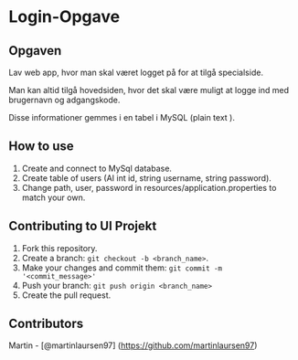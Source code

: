# Login-Opgave

## Opgaven
Lav web app, hvor man skal været logget på for at tilgå specialside.

Man kan altid tilgå hovedsiden, hvor det skal være muligt at logge ind med brugernavn og adgangskode.

Disse informationer gemmes i en tabel i MySQL (plain text ).

## How to use
1. Create and connect to MySql database.
2. Create table of users (AI int id, string username, string password).
3. Change path, user, password in resources/application.properties to match your own.

## Contributing to UI Projekt
1. Fork this repository.
2. Create a branch: `git checkout -b <branch_name>`.
3. Make your changes and commit them: `git commit -m '<commit_message>'`
4. Push your branch: `git push origin <branch_name>`
5. Create the pull request.

## Contributors
Martin - [@martinlaursen97] (https://github.com/martinlaursen97)
